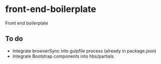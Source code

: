 # front-end-boilerplate
Front end boilerplate
## To do
* Integrate browserSync into gulpfile process (already in package.json)
* Integrate Bootstrap components into hbs/partials
